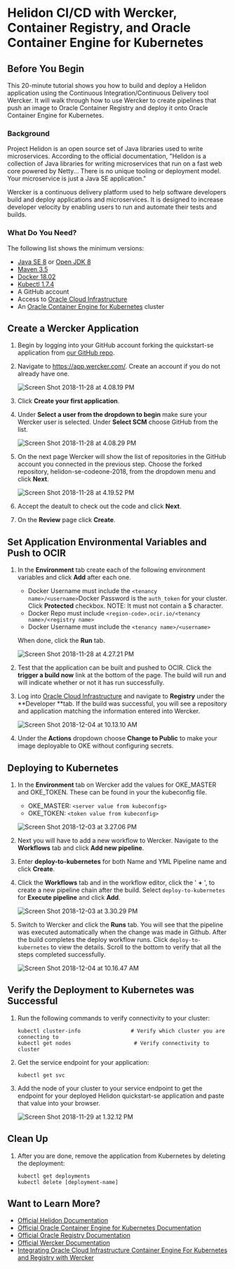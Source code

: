 # Helidon CI/CD with Wercker, Container Registry, and Oracle Container Engine for Kubernetes

## Before You Begin

This 20-minute tutorial shows you how to build and deploy a Helidon application using the Continuous Integration/Continuous Delivery tool Wercker. It will walk through how to use Wercker to create pipelines that push an image to Oracle Container Registry and deploy it onto Oracle Container Engine for Kubernetes. 

### Background

Project Helidon is an open source set of Java libraries used to write microservices. According to the official documentation, "Helidon is a collection of Java libraries for writing microservices that run on a fast web core powered by Netty... There is no unique tooling or deployment model. Your microservice is just a Java SE application."

Wercker is a continuous delivery platform used to help software developers build and deploy applications and microservices. It is designed to increase developer velocity by enabling users to run and automate their tests and builds.

### What Do You Need?

The following list shows the minimum versions: 

- [Java SE 8](https://www.oracle.com/technetwork/java/javase/downloads) or [Open JDK 8](http://jdk.java.net/)
- [Maven 3.5](https://maven.apache.org/download.cgi) 
- [Docker 18.02](https://docs.docker.com/install/)
- [Kubectl 1.7.4](https://kubernetes.io/docs/tasks/tools/install-kubectl/) 
- A GitHub account
- Access to [Oracle Cloud Infrastructure](https://console.us-phoenix-1.oraclecloud.com/)
- An [Oracle Container Engine for Kubernetes](https://www.oracle.com/webfolder/technetwork/tutorials/obe/oci/oke-full/index.html) cluster 

## Create a Wercker Application 

1. Begin by logging into your GitHub account forking the quickstart-se application from [our GitHub repo](https://github.com/mickeyboxell/helidon). 

2. Navigate to https://app.wercker.com/. Create an account if you do not already have one. 

   ![Screen Shot 2018-11-28 at 4.08.19 PM](images/Screen%20Shot%202018-11-28%20at%204.08.19%20PM.png)

3. Click **Create your first application**. 

4. Under **Select a user from the dropdown to begin** make sure your Wercker user is selected. Under **Select SCM** choose GitHub from the list. 

   ![Screen Shot 2018-11-28 at 4.08.29 PM](images/Screen%20Shot%202018-11-28%20at%204.08.29%20PM.png)

5. On the next page Wercker will show the list of repositories in the GitHub account you connected in the previous step. Choose the forked repository, helidon-se-codeone-2018, from the dropdown menu and click **Next**. 

   ![Screen Shot 2018-11-28 at 4.19.52 PM](images/Screen%20Shot%202018-11-28%20at%204.19.52%20PM.png)

6. Accept the deatult to check out the code and click **Next**. 

7. On the **Review** page click **Create**. 

## Set Application Environmental Variables and Push to OCIR

1. In the **Environment** tab create each of the following environment variables and click **Add** after each one.

   * Docker Username must include the `<tenancy name>/<username>`Docker Password is the `auth_token` for your cluster. Click **Protected** checkbox. NOTE: It must not contain a $ character.
   * Docker Repo must include `<region-code>.ocir.io/<tenancy name>/<registry name>`
   * Docker Username must include the `<tenancy name>/<username>`

   When done, click the **Run** tab. 

   ![Screen Shot 2018-11-28 at 4.27.21 PM](images/Screen%20Shot%202018-11-28%20at%204.27.21%20PM.png)

2. Test that the application can be built and pushed to OCIR. Click the **trigger a build now** link at the bottom of the page. The build will run and will indicate whether or not it has run successfully. 

3. Log into [Oracle Cloud Infrastructure](https://docs.us-phoenix-1.oraclecloud.com/Content/home.htm) and navigate to **Registry** under the **Developer **tab. If the build was successful, you will see a repository and application matching the information entered into Wercker. 

   ![Screen Shot 2018-12-04 at 10.13.10 AM](images/Screen%20Shot%202018-12-04%20at%2010.13.10%20AM.png)

4. Under the **Actions** dropdown choose **Change to Public** to make your image deployable to OKE without configuring secrets.



## Deploying to Kubernetes

1. In the **Environment** tab on Wercker add the values for OKE_MASTER and OKE_TOKEN. These can be found in your the kubeconfig file. 

   - OKE_MASTER: `<server value from kubeconfig>`
   - OKE_TOKEN: `<token value from kubeconfig>` 

   ![Screen Shot 2018-12-03 at 3.27.06 PM](images/Screen%20Shot%202018-12-03%20at%203.27.06%20PM.png)

2. Next you will have to add a new workflow to Wercker. Navigate to the **Workflows** tab and click **Add new pipeline**. 

3. Enter **deploy-to-kubernetes** for both Name and YML Pipeline name and click **Create**.

4. Click the **Workflows** tab and in the workflow editor, click the ' **+** ', to create a new pipeline chain after the build. Select `deploy-to-kubernetes` for **Execute pipeline** and click **Add**.

   ![Screen Shot 2018-12-03 at 3.30.29 PM](images/Screen%20Shot%202018-12-03%20at%203.30.29%20PM.png)

5. Switch to Wercker and click the **Runs** tab. You will see that the pipeline was executed automatically when the change was made in Github. After the build completes the deploy workflow runs. Click `deploy-to-kubernetes` to view the details. Scroll to the bottom to verify that all the steps completed successfully.

   ![Screen Shot 2018-12-04 at 10.16.47 AM](images/Screen%20Shot%202018-12-04%20at%2010.16.47%20AM.png)

## Verify the Deployment to Kubernetes was Successful 

1. Run the following commands to verify connectivity to your cluster: 

   ```
   kubectl cluster-info                # Verify which cluster you are connecting to 
   kubectl get nodes                    # Verify connectivity to cluster
   ```

2. Get the service endpoint for your application: 

   ```
   kubectl get svc 
   ```

3. Add the node of your cluster to your service endpoint to get the endpoint for your deployed Helidon quickstart-se application and paste that value into your browser. 

   ![Screen Shot 2018-11-29 at 1.32.12 PM](images/Screen%20Shot%202018-11-29%20at%201.32.12%20PM.png)

## Clean Up 

1. After you are done, remove the application from Kubernetes by deleting the deployment:  

   ```
   kubectl get deployments
   kubectl delete [deployment-name]
   ```



## Want to Learn More?

- [Official Helidon Documentation](https://helidon.io/docs/latest/#/about/01_introduction)
- [Official Oracle Container Engine for Kubernetes Documentation](https://docs.cloud.oracle.com/iaas/Content/ContEng/Concepts/contengoverview.htm) 
- [Official Oracle Registry Documentation](https://docs.cloud.oracle.com/iaas/Content/Registry/Concepts/registryoverview.htm)
- [Official Wercker Documentation](https://devcenter.wercker.com/) 
- [Integrating Oracle Cloud Infrastructure Container Engine For Kubernetes and Registry with Wercker](https://www.oracle.com/webfolder/technetwork/tutorials/obe/oci/wercker/index.html)
